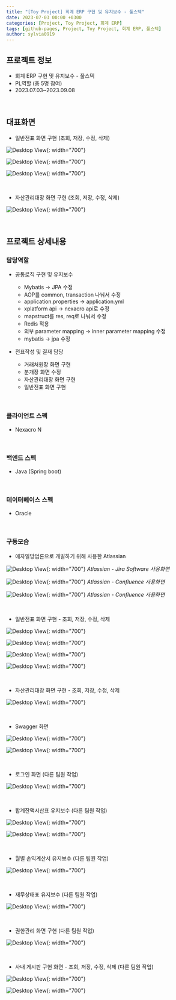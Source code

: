 ```yaml
---
title: "[Toy Project] 회계 ERP 구현 및 유지보수 - 풀스텍"
date: 2023-07-03 00:00 +0300
categories: [Project, Toy Project, 회계 ERP]
tags: [github-pages, Project, Toy Project, 회계 ERP, 풀스텍]
author: sylvia0919
---
```


## 프로젝트 정보
 - 회계 ERP 구현 및 유지보수 - 풀스텍
 - PL역할 (총 5명 참여)
 - 2023.07.03~2023.09.08

&nbsp;&nbsp;

## 대표화면
 - 일반전표 화면 구현 (조회, 저장, 수정, 삭제)

![Desktop View](assets/img/posts/2023-07-03-회계-ERP-풀스텍/1.png){: width="700"}

![Desktop View](assets/img/posts/2023-07-03-회계-ERP-풀스텍/2.png){: width="700"}

![Desktop View](assets/img/posts/2023-07-03-회계-ERP-풀스텍/3.png){: width="700"}

&nbsp;&nbsp;

 - 자산관리대장 화면 구현 (조회, 저장, 수정, 삭제)

![Desktop View](assets/img/posts/2023-07-03-회계-ERP-풀스텍/4.png){: width="700"}

&nbsp;&nbsp;

## 프로젝트 상세내용

### 담당역할

 - 공통로직 구현 및 유지보수
    - Mybatis → JPA 수정
    - AOP를 common, transaction 나눠서 수정
    - application.properties → application.yml
    - xplatform api → nexacro api로 수정
    - mapstruct를 res, req로 나눠서 수정
    - Redis 적용
    - 외부 parameter mapping → inner parameter mapping 수정
    - mybatis → jpa 수정

 - 전표작성 및 결재 담당
    - 거래처원장 화면 구현
    - 분개장 화면 수정
    - 자산관리대장 화면 구현
    - 일반전표 화면 구현

&nbsp;&nbsp;

### 클라이언트 스펙

 - Nexacro N

&nbsp;&nbsp;

### 백엔드 스펙

 - Java (Spring boot)

&nbsp;&nbsp;

### 데이터베이스 스펙
 - Oracle

&nbsp;&nbsp;

### 구동모습

 - 애자일방법론으로 개발하기 위해 사용한 Atlassian

 ![Desktop View](assets/img/posts/2023-07-03-회계-ERP-풀스텍/5.png){: width="700"}
 _Atlassian - Jira Software 사용화면_

 ![Desktop View](assets/img/posts/2023-07-03-회계-ERP-풀스텍/6.png){: width="700"}
 _Atlassian - Confluence 사용화면_

 ![Desktop View](assets/img/posts/2023-07-03-회계-ERP-풀스텍/7.png){: width="700"}
 _Atlassian - Confluence 사용화면_

 &nbsp;&nbsp;

 - 일반전표 화면 구현 - 조회, 저장, 수정, 삭제

 ![Desktop View](assets/img/posts/2023-07-03-회계-ERP-풀스텍/8.png){: width="700"}

 ![Desktop View](assets/img/posts/2023-07-03-회계-ERP-풀스텍/9.png){: width="700"}
 
 ![Desktop View](assets/img/posts/2023-07-03-회계-ERP-풀스텍/10.png){: width="700"}
 
 ![Desktop View](assets/img/posts/2023-07-03-회계-ERP-풀스텍/11.png){: width="700"}

 &nbsp;&nbsp;

 - 자산관리대장 화면 구현  - 조회, 저장, 수정, 삭제

 ![Desktop View](assets/img/posts/2023-07-03-회계-ERP-풀스텍/12.png){: width="700"}

 &nbsp;&nbsp;

 - Swagger 화면

 ![Desktop View](assets/img/posts/2023-07-03-회계-ERP-풀스텍/13.png){: width="700"}

 ![Desktop View](assets/img/posts/2023-07-03-회계-ERP-풀스텍/14.png){: width="700"}

 &nbsp;&nbsp; 

 - 로그인 화면 (다른 팀원 작업)

 ![Desktop View](assets/img/posts/2023-07-03-회계-ERP-풀스텍/15.png){: width="700"}

 &nbsp;&nbsp; 

 - 합계잔액시산표 유지보수 (다른 팀원 작업)

 ![Desktop View](assets/img/posts/2023-07-03-회계-ERP-풀스텍/16.png){: width="700"}

 ![Desktop View](assets/img/posts/2023-07-03-회계-ERP-풀스텍/17.png){: width="700"}

 &nbsp;&nbsp; 

 - 월별 손익계산서 유지보수 (다른 팀원 작업)

 ![Desktop View](assets/img/posts/2023-07-03-회계-ERP-풀스텍/18.png){: width="700"}

 &nbsp;&nbsp; 

 - 재무상태표 유지보수 (다른 팀원 작업)

 ![Desktop View](assets/img/posts/2023-07-03-회계-ERP-풀스텍/19.png){: width="700"}

 &nbsp;&nbsp; 

 - 권한관리 화면 구현 (다른 팀원 작업)

 ![Desktop View](assets/img/posts/2023-07-03-회계-ERP-풀스텍/20.png){: width="700"}

 &nbsp;&nbsp; 


 - 사내 게시판 구현 화면 - 조회, 저장, 수정, 삭제 (다른 팀원 작업)

 ![Desktop View](assets/img/posts/2023-07-03-회계-ERP-풀스텍/21.png){: width="700"}

 ![Desktop View](assets/img/posts/2023-07-03-회계-ERP-풀스텍/22.png){: width="700"}

 &nbsp;&nbsp; 

<!-- ### 기타 자료
 - 회계 ERP 프로젝트 발표 ppt

 ![Desktop View](assets/img/posts/2023-07-03-회계-ERP-풀스텍/ppt/1.jpeg){: width="700"}

 ![Desktop View](assets/img/posts/2023-07-03-회계-ERP-풀스텍/ppt/2.jpeg){: width="700"}

 ![Desktop View](assets/img/posts/2023-07-03-회계-ERP-풀스텍/ppt/3.jpeg){: width="700"}

 ![Desktop View](assets/img/posts/2023-07-03-회계-ERP-풀스텍/ppt/4.jpeg){: width="700"}

 ![Desktop View](assets/img/posts/2023-07-03-회계-ERP-풀스텍/ppt/5.jpeg){: width="700"}

 ![Desktop View](assets/img/posts/2023-07-03-회계-ERP-풀스텍/ppt/6.jpeg){: width="700"}

 ![Desktop View](assets/img/posts/2023-07-03-회계-ERP-풀스텍/ppt/7.jpeg){: width="700"}

 ![Desktop View](assets/img/posts/2023-07-03-회계-ERP-풀스텍/ppt/8.jpeg){: width="700"}

 ![Desktop View](assets/img/posts/2023-07-03-회계-ERP-풀스텍/ppt/9.jpeg){: width="700"}

 ![Desktop View](assets/img/posts/2023-07-03-회계-ERP-풀스텍/ppt/10.jpeg){: width="700"}

 ![Desktop View](assets/img/posts/2023-07-03-회계-ERP-풀스텍/ppt/11.jpeg){: width="700"}

 ![Desktop View](assets/img/posts/2023-07-03-회계-ERP-풀스텍/ppt/12.jpeg){: width="700"}

 ![Desktop View](assets/img/posts/2023-07-03-회계-ERP-풀스텍/ppt/14.jpeg){: width="700"}

 ![Desktop View](assets/img/posts/2023-07-03-회계-ERP-풀스텍/ppt/15.jpeg){: width="700"}

 ![Desktop View](assets/img/posts/2023-07-03-회계-ERP-풀스텍/ppt/15.jpeg){: width="700"}

 ![Desktop View](assets/img/posts/2023-07-03-회계-ERP-풀스텍/ppt/16.jpeg){: width="700"}

 ![Desktop View](assets/img/posts/023-07-03-회계-ERP-풀스텍/ppt/17.jpeg){: width="700"}

 ![Desktop View](assets/img/posts/2023-07-03-회계-ERP-풀스텍/ppt/18.jpeg){: width="700"}

 ![Desktop View](assets/img/posts/2023-07-03-회계-ERP-풀스텍/ppt/19.jpeg){: width="700"}

  ![Desktop View](assets/img/posts/2023-07-03-회계-ERP-풀스텍/ppt/20.jpeg){: width="700"}

 ![Desktop View](assets/img/posts/2023-07-03-회계-ERP-풀스텍/ppt/21.jpeg){: width="700"}

 ![Desktop View](assets/img/posts/023-07-03-회계-ERP-풀스텍/ppt/22.jpeg){: width="700"}

 ![Desktop View](assets/img/posts/2023-07-03-회계-ERP-풀스텍/ppt/23.jpeg){: width="700"}
 
 ![Desktop View](assets/img/posts/2023-07-03-회계-ERP-풀스텍/ppt/24.jpeg){: width="700"}

 ![Desktop View](assets/img/posts/2023-07-03-회계-ERP-풀스텍/ppt/25.jpeg){: width="700"}

 ![Desktop View](assets/img/posts/2023-07-03-회계-ERP-풀스텍/ppt/26.jpeg){: width="700"}

 ![Desktop View](assets/img/posts/023-07-03-회계-ERP-풀스텍/ppt/27.jpeg){: width="700"} -->